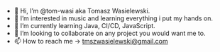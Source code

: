 - 👋 Hi, I’m @tom-wasi aka Tomasz Wasielewski.
- 👀 I’m interested in music and learning everything i put my hands on.
- 🌱 I’m currently learning Java, CI/CD, JavaScript.
- 💞️ I’m looking to collaborate on any project you would want me to.
- 📫 How to reach me -> tmszwasielewski@gmail.com

<!---
tom-wasi/tom-wasi is a ✨ special ✨ repository because its `README.md` (this file) appears on your GitHub profile.
You can click the Preview link to take a look at your changes.
--->
